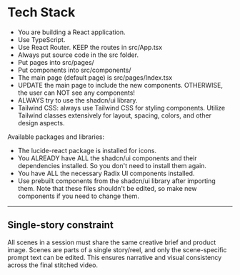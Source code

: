 # Tech Stack

- You are building a React application.
- Use TypeScript.
- Use React Router. KEEP the routes in src/App.tsx
- Always put source code in the src folder.
- Put pages into src/pages/
- Put components into src/components/
- The main page (default page) is src/pages/Index.tsx
- UPDATE the main page to include the new components. OTHERWISE, the user can NOT see any components!
- ALWAYS try to use the shadcn/ui library.
- Tailwind CSS: always use Tailwind CSS for styling components. Utilize Tailwind classes extensively for layout, spacing, colors, and other design aspects.

Available packages and libraries:

- The lucide-react package is installed for icons.
- You ALREADY have ALL the shadcn/ui components and their dependencies installed. So you don't need to install them again.
- You have ALL the necessary Radix UI components installed.
- Use prebuilt components from the shadcn/ui library after importing them. Note that these files shouldn't be edited, so make new components if you need to change them.

---

## Single-story constraint

All scenes in a session must share the same creative brief and product image. Scenes are parts of a single story/reel, and only the scene-specific prompt text can be edited. This ensures narrative and visual consistency across the final stitched video.